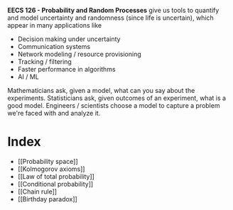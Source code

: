 **EECS 126 - Probability and Random Processes** give us tools to quantify and model uncertainty and randomness (since life is uncertain), which appear in many applications like

* Decision making under uncertainty
* Communication systems
* Network modeling / resource provisioning
* Tracking / filtering
* Faster performance in algorithms
* AI / ML

Mathematicians ask, given a model, what can you say about the experiments. Statisticians ask, given outcomes of an experiment, what is a good model. Engineers / scientists choose a model to capture a problem we're faced with and analyze it.

# Index

* [[Probability space]]
* [[Kolmogorov axioms]]
* [[Law of total probability]]
* [[Conditional probability]]
* [[Chain rule]]
* [[Birthday paradox]]